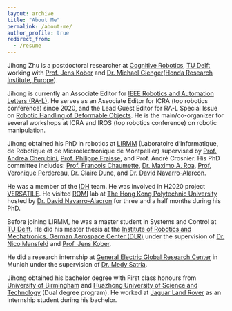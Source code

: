 ```yaml
---
layout: archive
title: "About Me"
permalink: /about-me/
author_profile: true
redirect_from:
  - /resume
---
```

Jihong Zhu is a postdoctoral researcher at [Cognitive Robotics](https://www.tudelft.nl/en/3me/about/departments/cognitive-robotics-cor/), [TU Delft](https://www.tudelft.nl/en) working with [Prof. Jens Kober](http://www.jenskober.de/) and [Dr. Michael Gienger](https://scholar.google.de/citations?user=oU2jyxMAAAAJ&hl=en)([Honda Research Institute, Europe](https://www.honda-ri.de/)).

Jihong is currently an Associate Editor for [IEEE Robotics and Automation Letters (RA-L)](https://www.ieee-ras.org/publications/ra-l). He serves as an Associate Editor for ICRA (top robotics conference) since 2020, and the Lead Guest Editor for RA-L Special Issue on [Robotic Handling of Deformable Objects](https://www.ieee-ras.org/publications/ra-l/special-issues/cfp-robotic-handling-of-deformable-objects). He is the main/co-organizer for several workshops at ICRA and IROS (top robotics conference) on robotic manipulation.

Jihong obtained his PhD in robotics at [LIRMM](http://www.lirmm.fr/) (Laboratoire d’Informatique, de Robotique et de Microélectronique de Montpellier) supervised by [Prof. Andrea Cherubini](http://www.lirmm.fr/lirmm_eng/users/utilisateurs-lirmm/andrea-cherubini), [Prof. Philippe Fraisse](http://janela2.lirmm.fr/~fraisse/home), and Prof. André Crosnier. His PhD committee includes: [Prof. François Chaumette](https://team.inria.fr/rainbow/team/francois-chaumette/), [Dr. Maximo A. Roa](https://rmc.dlr.de/rm/de/staff/maximo.roa/), [Prof. Veronique Perdereau](http://www.isir.upmc.fr/index.php?op=view_profil&lang=en&id=185), [Dr. Claire Dune](http://cosmer.univ-tln.fr/en/claire-dune-2/), and [Dr. David Navarro-Alarcon](https://www.polyu.edu.hk/me/david/).

He was a member of the [IDH](http://www.lirmm.fr/lirmm_eng/research/equipes/idh) team. He was involved in H2020 project [VERSATILE](https://versatile-project.eu/). He visited [ROMI](https://www.romi-lab.org/) lab at [The Hong Kong Polytechnic University](https://www.polyu.edu.hk/web/en/home/index.html) hosted by [Dr. David Navarro-Alacron](https://www.polyu.edu.hk/me/david/) for three and a half months during his PhD.

Before joining LIRMM, he was a master student in Systems and Control at [TU Delft](https://www.tudelft.nl/en/). He did his master thesis at the [Institute of Robotics and Mechatronics, German Aerospace Center (DLR)](https://www.dlr.de/rm/en/) under the supervision of [Dr. Nico Mansfeld](https://rmc.dlr.de/rm/de/staff/nico.mansfeld/) and [Prof. Jens Kober](http://www.jenskober.de/).

He did a research internship at [General Electric Global Research Center](https://www.ge.com/research/) in Munich under the supervision of [Dr. Medy Satria](https://www.linkedin.com/in/medy-satria-3090ba4/?originalSubdomain=de).

Jihong obtained his bachelor degree with First class honours from [University of Birmingham](https://www.birmingham.ac.uk/) and [Huazhong University of Science and Technology](http://english.hust.edu.cn/) (Dual degree program). He worked at [Jaguar Land Rover](https://www.jaguarlandrover.com/) as an internship student during his bachelor.
